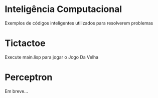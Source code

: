 # Inteligência Computacional
Exemplos de códigos inteligentes utilizados para resolverem problemas

# Tictactoe
Execute main.lisp para jogar o Jogo Da Velha

# Perceptron
Em breve...
